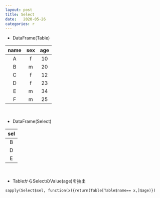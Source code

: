 ```yaml
---
layout: post
title: Select
date:   2020-05-26
categories: r
---
```


* DataFrame(Table)

|name|sex|age|
|:-:|:-:|:-:|
|A|f|10|
|B|m|20|
|C|f|12|
|D|f|23|
|E|m|34|
|F|m|25|

<br>

* DataFrame(Select)

|sel|
|:-:|
|B|
|D|
|E|

<br>

* TableからSelectのValue(age)を抽出

```r(aa)
sapply(Select$sel, function(x){return(Table[Table$name== x,]$age)})
```
